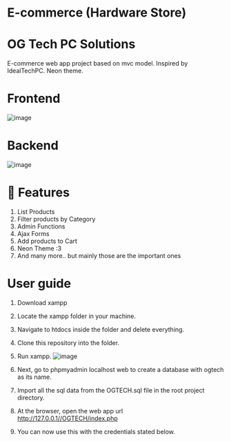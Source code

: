 # E-commerce (Hardware Store)

# OG Tech PC Solutions

E-commerce web app project based on mvc model. Inspired by IdealTechPC. Neon theme.

# Frontend
![image](https://user-images.githubusercontent.com/59404615/208036926-a4863d53-8c29-43cd-9da4-8fbd99eb6909.png)

# Backend
![image](https://user-images.githubusercontent.com/59404615/208041648-db078e66-0e85-420b-898a-5964d902abbf.png)


# 🚀 Features
1. List Products
2. Filter products by Category
3. Admin Functions
4. Ajax Forms
5. Add products to Cart
6. Neon Theme :3
7. And many more.. but mainly those are the important ones

# User guide
1. Download xampp
2. Locate the xampp folder in your machine.
3. Navigate to htdocs inside the folder and delete everything.
4. Clone this repository into the folder.
5. Run xampp.
![image](https://user-images.githubusercontent.com/59404615/208037550-c3c61ced-0176-49bc-ac5a-95c6b3248a5c.png)

6. Next, go to phpmyadmin localhost web to create a database with ogtech as its name.
7. Import all the sql data from the OGTECH.sql file in the root project directory.
8. At the browser, open the web app url http://127.0.0.1//OGTECH/index.php
8. You can now use this with the credentials stated below.



